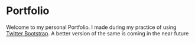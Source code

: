 <h1>Portfolio</h1>

Welcome to my personal Portfolio. I made during my practice of using <a href="http://getbootstrap.com/">Twitter Bootstrap</a>.
A better version of the same is coming in the near future
